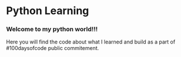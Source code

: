 # Python Learning

### Welcome to my python world!!!

Here you will find the code about what I learned and build as a part of #100daysofcode public commitement.
